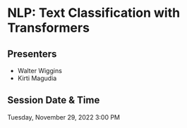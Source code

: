 # NLP: Text Classification with Transformers

## Presenters
- Walter Wiggins
- Kirti Magudia

## Session Date & Time
Tuesday, November 29, 2022
3:00 PM